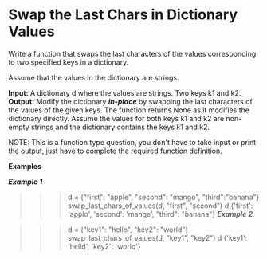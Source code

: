 # Swap the Last Chars in Dictionary Values
Write a function that swaps the last characters of the values corresponding to two specified keys in a dictionary.

Assume that the values in the dictionary are strings.

**Input:**
A dictionary d where the values are strings.
Two keys k1 and k2.
**Output:**
Modify the dictionary ***in-place*** by swapping the last characters of the values of the given keys.
The function returns None as it modifies the dictionary directly.
Assume the values for both keys k1 and k2 are non-empty strings and the dictionary contains the keys k1 and k2.

NOTE: This is a function type question, you don't have to take input or print the output, just have to complete the required function definition.

**Examples**

***Example 1***

>>> d = {"first": "apple", "second": "mango", "third":"banana"}
>>> swap_last_chars_of_values(d, "first", "second")
>>> d
{'first': 'applo', 'second': 'mange', "third": "banana"}
***Example 2***

>>> d = {"key1": "hello", "key2": "world"}
>>> swap_last_chars_of_values(d, "key1", "key2")
>>> d
{'key1': 'helld', 'key2': 'worlo'}